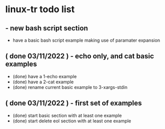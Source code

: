 # linux-tr todo list

## - new bash script section
* have a basic bash script example making use of paramater expansion

## ( done 03/11/2022 ) - echo only, and cat basic examples
* (done) have a 1-echo example
* (done) have a 2-cat example
* (done) rename current basic example to 3-xargs-stdin

## ( done 03/11/2022 ) - first set of examples
* (done) start basic section with at least one example
* (done) start delete eol section with at least one example
